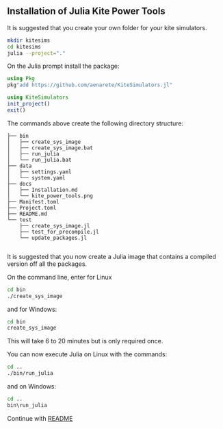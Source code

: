 ## Installation of Julia Kite Power Tools

It is suggested that you create your own folder for your kite simulators.
```bash
mkdir kitesims
cd kitesims
julia --project="."
```
On the Julia prompt install the package:
```julia
using Pkg
pkg"add https://github.com/aenarete/KiteSimulators.jl"

using KiteSimulators
init_project()
exit()
```
The commands above create the following directory structure:
```
├── bin
│   ├── create_sys_image
│   ├── create_sys_image.bat
│   ├── run_julia
│   └── run_julia.bat
├── data
│   ├── settings.yaml
│   └── system.yaml
├── docs
│   ├── Installation.md
│   └── kite_power_tools.png
├── Manifest.toml
├── Project.toml
├── README.md
└── test
    ├── create_sys_image.jl
    ├── test_for_precompile.jl
    └── update_packages.jl


```
It is suggested that you now create a Julia image that contains a compiled version off all the packages.

On the command line, enter for Linux
```bash
cd bin
./create_sys_image
```
and for Windows:
```bash
cd bin
create_sys_image
```
This will take 6 to 20 minutes but is only required once.

You can now execute Julia on Linux with the commands:
```bash
cd ..
./bin/run_julia
```
and on Windows:
```bash
cd ..
bin\run_julia
```

Continue with [README](../README.md)